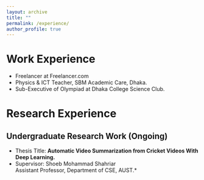 ```yaml
---
layout: archive
title: ""
permalink: /experience/
author_profile: true
---
```



# Work Experience
* Freelancer at Freelancer.com 
* Physics & ICT Teacher, SBM Academic Care, Dhaka. 
* Sub-Executive of Olympiad at Dhaka College Science Club.

# Research Experience

## Undergraduate Research Work (Ongoing)

* Thesis Title: **Automatic Video Summarization from Cricket Videos With Deep Learning.** <br/>
* Supervisor: Shoeb Mohammad Shahriar <br/>
             Assistant Professor, 
             Department of CSE, AUST.* 
